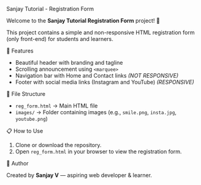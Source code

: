 Sanjay Tutorial - Registration Form

Welcome to the **Sanjay Tutorial Registration Form** project! 🎉

This project contains a simple and non-responsive HTML registration form (only front-end) for students and learners.

🚀 Features

- Beautiful header with branding and tagline  
- Scrolling announcement using `<marquee>`  
- Navigation bar with Home and Contact links *(NOT RESPONSIVE)*  
- Footer with social media links (Instagram and YouTube) *(RESPONSIVE)*  

📂 File Structure

- `reg_form.html` → Main HTML file  
- `images/` → Folder containing images (e.g., `smile.png`, `insta.jpg`, `youtube.png`)  

📋 How to Use

1. Clone or download the repository.
2. Open `reg_form.html` in your browser to view the registration form.

🙌 Author

Created by **Sanjay V** — aspiring web developer & learner.

